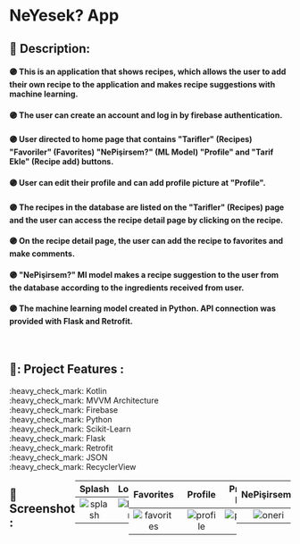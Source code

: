 # NeYesek? App

## 📑 Description:

#### 🟣 This is an application that shows recipes, which allows the user to add their own recipe to the application and makes recipe suggestions with machine learning.
#### 🟣 The user can create an account and log in by firebase authentication.
#### 🟣 User directed to home page that contains "Tarifler" (Recipes) "Favoriler" (Favorites) "NePişirsem?" (ML Model) "Profile" and "Tarif Ekle" (Recipe add) buttons.
#### 🟣 User can edit their profile and can add profile picture at "Profile".
#### 🟣 The recipes in the database are listed on the "Tarifler" (Recipes) page and the user can access the recipe detail page by clicking on the recipe.
#### 🟣 On the recipe detail page, the user can add the recipe to favorites and make comments.
#### 🟣 "NePişirsem?" Ml model makes a recipe suggestion to the user from the database according to the ingredients received from user.
#### 🟣 The machine learning model created in Python. API connection was provided with Flask and Retrofit.

</br>

## 📌: Project Features :
<div>:heavy_check_mark: Kotlin</div>
<div>:heavy_check_mark: MVVM Architecture</div>
<div>:heavy_check_mark: Firebase</div>
<div>:heavy_check_mark: Python</div>
<div>:heavy_check_mark: Scikit-Learn</div>
<div>:heavy_check_mark: Flask </div>
<div>:heavy_check_mark: Retrofit</div>
<div>:heavy_check_mark: JSON</div>
<div>:heavy_check_mark: RecyclerView</div>
<div style="display: flex;">
  
</br>

## :camera_flash: Screenshot :

| Splash | Login | SignUp | Home | 
|:-:|:-:|:-:|:-:|
| ![splash](https://github.com/Omerpyigit/NeYesek-/assets/114990181/f2a28344-7dcc-4426-95d7-20b69d9feded) | ![login](https://github.com/Omerpyigit/NeYesek-/assets/114990181/f68aaf8f-2127-4dd9-bab7-6fbbebbff744) | ![signup](https://github.com/Omerpyigit/NeYesek-/assets/114990181/14658fcc-5e35-4369-93e5-d488a073fad9) | ![main1](https://github.com/Omerpyigit/NeYesek-/assets/114990181/e98981d7-5a75-4a78-8037-57e6c8d349e9) | 


| Favorites | Recipes | Recipe Detail | Recipe Add | 
|:-:|:-:|:-:|:-:|
| ![favorites](https://github.com/Omerpyigit/NeYesek-/assets/114990181/88de2414-edec-46cc-bb92-5f8e1d53c227) | ![tarifler](https://github.com/Omerpyigit/NeYesek-/assets/114990181/50576044-b686-4d4f-a64d-74c02ad06ada) | ![tarifdetail](https://github.com/Omerpyigit/NeYesek-/assets/114990181/c6e13e1e-201e-4b83-86c3-ac428d98094d) | ![tarifadd](https://github.com/Omerpyigit/NeYesek-/assets/114990181/30c8980a-da05-46f5-8bac-b5961d385fea) |

| Profile | Profile Edit | | |
|:-:|:-:|:-:|:-:|
| ![profile](https://github.com/Omerpyigit/NeYesek-/assets/114990181/baae8f7f-f1ca-4144-bad9-c8ce4e5c009e) | ![profiledit](https://github.com/Omerpyigit/NeYesek-/assets/114990181/b5adc1fd-5512-4558-9eeb-96b61f82c5c7) |

| NePişirsem? | Ingredients selection | Recipe suggestion | |
|:-:|:-:|:-:|:-:|
| ![oneri](https://github.com/Omerpyigit/NeYesek-/assets/114990181/b4ba2708-a1be-4173-85f6-f825e74daa09) | ![oneri2](https://github.com/Omerpyigit/NeYesek-/assets/114990181/3ba7b993-a039-498f-88ed-7ee045ae24ac) | ![oneri3](https://github.com/Omerpyigit/NeYesek-/assets/114990181/4e249c96-e911-4c6e-9d60-d72f6b117968) |
